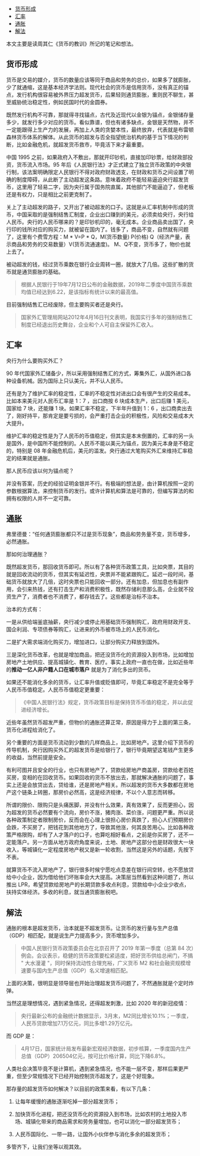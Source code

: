 - [货币形成](#%E8%B4%A7%E5%B8%81%E5%BD%A2%E6%88%90)
- [汇率](#%E6%B1%87%E7%8E%87)
- [通胀](#%E9%80%9A%E8%83%80)
- [解法](#%E8%A7%A3%E6%B3%95)

本文主要是读周其仁《货币的教训》所记的笔记和想法。

## 货币形成

货币是交易的媒介，货币的数量应该等同于商品和劳务的总价，如果多了就膨胀，少了就通缩，这是基本经济学法则。现代社会的货币是信用货币，没有真正的锚点，发行机构很容易被外界压力超发货币，后果轻则通货膨胀，重则民不聊生，甚至威胁统治稳定性，例如民国时代的金圆券。

既然发行机构不可靠，那就得寻找锚点，古代及近现代以金银为锚点，金银储存量多少，就发行多少对应的货币。看似靠谱，但也有诸多缺点，金银是天然物，并不一定能跟得上生产力的发展，再加上人类的贪婪本性，最终放弃，代表就是布雷顿森林货币体系的解体。从此货币的超发与否全指望统治机构的基于当下情况的判断，比如金融危机，就超发货币救市，毕竟活下来才最重要。

中国 1995 之前，如果政府入不敷出，那就开印钞机，直接加印钞票，给财政部投资，货币流入市场。95 年后《人民银行法》才正式建立了独立货币政策的中央银行制，该法案明确限定人民银行不得对政府财政透支，在财政和货币之间设置了明确的制度障碍，从此断了主动超发这条路。意味着政府不能轻易逼迫央行超发货币，这里用了轻易二字，因为央行属于国务院直属，其他部门不能逼迫了，但老板还是有权力，只是相比之前更克制了。

关上了主动超发的路子，又开出了被动超发的口子。这就是从汇率机制中形成的货币，中国采取的是强制结售汇制度，企业出口赚到的美元，必须卖给央行，央行给人民币。央行的人民币哪来的？是印钞机印的，毫无成本。企业商品卖出国了，央行印的钱所对应的购买力，就被留在国内了。钱多了，商品不变，自然就有问题了，这里有个费雪方程：M * V=P * Q，M(货币数量) P(价格) Q（经济产量，表示商品和劳务的交易数量）V(货币流通速度)。  M、Q不变，货币多了，物价也就上去了。

被动超发的钱，经过货币乘数在银行企业周转一圈，就放大了几倍。这些扩散的货币就是通货膨胀的基础。

> 根据人民银行于19年7月12日公布的金融数据，2019年二季度中国货币乘数均值已经达到6.22，是该指标有统计以来的最高值。

目前强制结售汇已经废除，但主要购买者还是央行。
> 国家外汇管理局网站2012年4月16日刊文表明，我国实行多年的强制结售汇制度已经退出历史舞台，企业和个人可自主保留外汇收入。

## 汇率

央行为什么要购买外汇？

90 年代国家外汇储备少，所以采用强制结售汇的方式，筹集外汇，从国外进口各种设备机械。因为国际上只认美元，并不认人民币。

还有是为了维护汇率的稳定性，汇率的不稳定性对进出口会有很产生的交易成本。比如本来美元对人民币汇率是 1：7 ，出口商按 6 块成本生产，出口后赚 1 美元，国家给 7 块，还能赚 1 块。如果汇率不稳定，下半年升值到 1：6 ，出口商卖出去了，刚好持平，那肯定是要亏损的，会严重打击企业的积极性，风险和交易成本大大提升。

维护汇率的稳定性是为了人民币的币值稳定，但其实是本末倒置的，汇率的另一头是国外，是中国所不能控制的。人民币不能以美元为锚点，因为美元本身是不稳定的，特别是 08 年金融危机后，美元的滥发。央行通过大笔购买外汇来维持汇率稳定的结果就是通胀。

那人民币应该以何为锚点呢？

并没有答案，历史的经验证明金银并不行。有极端的想法是，由计算机按照一定的参数根据算法，来控制货币的发行。或许计算机和算法是可靠的，但编写算法的和拥有权限的人并不一定可靠。

## 通胀

弗里德曼：“任何通货膨胀都只不过是货币现象”，商品和劳务量不变，货币增多，必然通胀。 

那如何治理通胀？

既然超发货币，那回收货币即可。所以有了各种货币政策工具，比如央票，其目的就是回收流动的货币，但其实有延迟性，央票并不能紧跟购汇。延迟一段时间，基础货币就放大了几倍，这时央票也只能回收一部分。还有加息，但加息也有副作用，会引来热钱，还有打击生产和消费积极性，既然存储利息那么高，企业就不投资生产了，消费者也不消费了，都存钱去了。这些都是治标不治本。

治本的方式有：

一是从供给端釜底抽薪，央行减少或停止用基础货币强制购汇，政府用财政开支、国企利润、专项债券等购汇，让进来的外币被市场上的人民币消化。

二是扩大需求端消化购买力，增加进口，让部分购买力释放到国外。

三是深化货币改革，也就是增加商品，把还没货币化的资源投入到市场，比如增加房地产土地供应、提高城镇化、教育、医疗。事实上政府一直也在做，比如近些年的**推动一亿人非户籍人口在城市落户**  就是为了消化多出的货币。

如果还不能消化多余的货币，让汇率升值或贬值即可，毕竟汇率稳定不是完全等于人民币币值稳定。人民币币值稳定更重要：

> 《中国人民银行法》规定，货币政策目标是保持货币币值的稳定，并以此促进经济增长。

近些年虽然货币超发严重，但物价的通胀还算正常，原因是得力于上面的第三条，货币化进程给消化了。

另个重要的方面是货币流动到少数的几样商品上，比如房地产。这里介绍下货币的传导机制，央行因购买外汇的超发货币是给银行了，银行毕竟期望这笔钱产生更多的收益，当然前提是安全。

有利可图并且安全的行业，也只有房地产了，贷款给房地产商盖房，贷款给老百姓买房，变相的在回收货币。如果回收的货币不放出去，那就解决通胀的问题了，事实上还是会放贷出去，贷给谁，还是房地产相关。所以超发的货币大多数都在房地产这个链条上转圈，那房价必然高，这是经济规律，不以个人意志而转移。

所谓的限价、限购只是头痛医脚，并没有什么效果，真有效果了，反而更担心，因为超发的货币必然要有个流向，房价不涨，猪肉涨、菜价涨，问题更严重。所以说各种政策制定者限制房价，反而会在心理上很担心房价真跌了，担心人们预期房价会跌，不买房了，把钱花到其他地方了，导致其他涨，何其良苦用心。比如各种政策严格限购，却有了人才落户的口子，也算吃相好看点，之前是你买房了，还不一定能落户。另一方面从地方政府角度来说，土地、房地产这部分也是财政很大一块收入，等城镇化一定程度房地产税又是新一轮收割，当然这是另外的话题，先按下不表。

就算货币不流入房地产了，银行很多时候宁愿吃点息差在银行间空转，也不愿放贷给中小企业，因为借给他们坏账率会大大提高。决策层当然看到这种问题了，所以推出 LPR，希望贷款给房地产的长期贷款多收点利息，贷款给中小企业少收点，扶持实体经济。多收的利息，就当通货膨胀税吧。

## 解法

通胀的根本是超发货币，治本就是不超发货币。让货币的发行量与生产总值（GDP）相匹配，就是说生产力提高多少，货币增加多少。

> 中国人民银行货币政策委员会在北京召开了 2019 年第一季度（总第 84 次）例会。会议表示，稳健的货币政策要松紧适度，把好货币供给总闸门，不搞 " 大水漫灌 "，同时保持流动性合理充裕，广义货币 M2 和社会融资规模增速要与国内生产总值（GDP）名义增速相匹配。

上面的决策，很明显是领导层也开始治理超发货币问题了，不然通胀就是个定时炸弹。

当然这是理想情况，遇到紧急情况，还得超发刺激，比如 2020 年的新冠疫情：

> 央行最新公布的金融统计数据显示，3月末，M2同比增长10.1%；一季度，人民币贷款增加7.1万亿元，同比多增1.29万亿元。

而 GDP 是：

> 4月17日，国家统计局发布最新宏观经济数据，初步核算，一季度国内生产总值（GDP）206504亿元，按可比价格计算，同比下降6.8%。

人类社会决策毕竟不是计算机，遇到紧急情况，也不能一层不变，那样后果更严重，但至少常规情况下已经开始控制货币超发了，这是个好现象。

那存量的超发货币如何解决？以目前的政策来看，有以下几条：

1. 让每年缓慢的通胀逐渐吃掉一部分超发货币；

2. 加快货币化进程，把还没货币化的资源投入到市场，比如农村的土地投入市场、城镇化带来的商品需求和劳务量增加，也可以消化一部分超发货币；

3. 人民币国际化、一带一路，让国外小伙伴参与消化多余的超发货币；

多管齐下，让我们坐等以观其效。